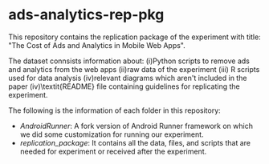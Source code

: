 # ads-analytics-rep-pkg

This repository contains the replication package of the experiment with title: "The Cost of Ads and Analytics in Mobile Web Apps". 


The dataset connsists information about: (i)Python scripts to remove ads and analytics from the web apps (ii)raw data of the experiment (iii) R scripts used for data analysis (iv)relevant diagrams which aren't included in the paper (iv)\textit{README} file containing guidelines for replicating the experiment.

The following is the information of each folder in this repository:
- *AndroidRunner*: A fork version of Android Runner framework on which we did some customization for running our experiment.
- *replication_package*: It contains all the data, files, and scripts that are needed for experiment or received after the experiment.
